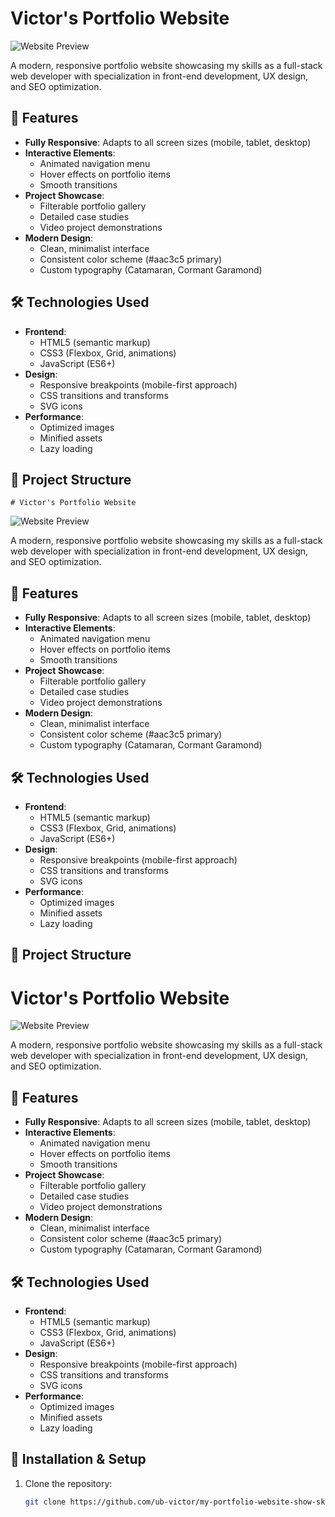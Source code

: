 # Victor's Portfolio Website

![Website Preview](webphoto.jpg)

A modern, responsive portfolio website showcasing my skills as a full-stack web developer with specialization in front-end development, UX design, and SEO optimization.

## 🌟 Features

- **Fully Responsive**: Adapts to all screen sizes (mobile, tablet, desktop)
- **Interactive Elements**: 
  - Animated navigation menu
  - Hover effects on portfolio items
  - Smooth transitions
- **Project Showcase**:
  - Filterable portfolio gallery
  - Detailed case studies
  - Video project demonstrations
- **Modern Design**:
  - Clean, minimalist interface
  - Consistent color scheme (#aac3c5 primary)
  - Custom typography (Catamaran, Cormant Garamond)

## 🛠 Technologies Used

- **Frontend**:
  - HTML5 (semantic markup)
  - CSS3 (Flexbox, Grid, animations)
  - JavaScript (ES6+)
- **Design**:
  - Responsive breakpoints (mobile-first approach)
  - CSS transitions and transforms
  - SVG icons
- **Performance**:
  - Optimized images
  - Minified assets
  - Lazy loading

## 📂 Project Structure
    # Victor's Portfolio Website

![Website Preview](screenshot.jpg) <!-- Add a screenshot later -->

A modern, responsive portfolio website showcasing my skills as a full-stack web developer with specialization in front-end development, UX design, and SEO optimization.

## 🌟 Features

- **Fully Responsive**: Adapts to all screen sizes (mobile, tablet, desktop)
- **Interactive Elements**: 
  - Animated navigation menu
  - Hover effects on portfolio items
  - Smooth transitions
- **Project Showcase**:
  - Filterable portfolio gallery
  - Detailed case studies
  - Video project demonstrations
- **Modern Design**:
  - Clean, minimalist interface
  - Consistent color scheme (#aac3c5 primary)
  - Custom typography (Catamaran, Cormant Garamond)

## 🛠 Technologies Used

- **Frontend**:
  - HTML5 (semantic markup)
  - CSS3 (Flexbox, Grid, animations)
  - JavaScript (ES6+)
- **Design**:
  - Responsive breakpoints (mobile-first approach)
  - CSS transitions and transforms
  - SVG icons
- **Performance**:
  - Optimized images
  - Minified assets
  - Lazy loading

## 📂 Project Structure
# Victor's Portfolio Website

![Website Preview](screenshot.jpg) <!-- Add a screenshot later -->

A modern, responsive portfolio website showcasing my skills as a full-stack web developer with specialization in front-end development, UX design, and SEO optimization.

## 🌟 Features

- **Fully Responsive**: Adapts to all screen sizes (mobile, tablet, desktop)
- **Interactive Elements**: 
  - Animated navigation menu
  - Hover effects on portfolio items
  - Smooth transitions
- **Project Showcase**:
  - Filterable portfolio gallery
  - Detailed case studies
  - Video project demonstrations
- **Modern Design**:
  - Clean, minimalist interface
  - Consistent color scheme (#aac3c5 primary)
  - Custom typography (Catamaran, Cormant Garamond)

## 🛠 Technologies Used

- **Frontend**:
  - HTML5 (semantic markup)
  - CSS3 (Flexbox, Grid, animations)
  - JavaScript (ES6+)
- **Design**:
  - Responsive breakpoints (mobile-first approach)
  - CSS transitions and transforms
  - SVG icons
- **Performance**:
  - Optimized images
  - Minified assets
  - Lazy loading


## 🚀 Installation & Setup

1. Clone the repository:
   ```bash
   git clone https://github.com/ub-victor/my-portfolio-website-show-skill.git
